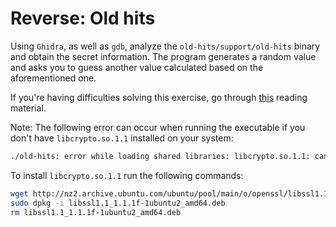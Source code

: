 # Reverse: Old hits

Using `Ghidra`, as well as `gdb`, analyze the `old-hits/support/old-hits` binary and obtain the secret information.
The program generates a random value and asks you to guess another value calculated based on the aforementioned one.

If you're having difficulties solving this exercise, go through [this](../../../guides/ghidra-tutorial/README.md) reading material.

Note: The following error can occur when running the executable if you don't have `libcrypto.so.1.1` installed on your system:

```bash
./old-hits: error while loading shared libraries: libcrypto.so.1.1: cannot open shared object file: No such file or directory
```

To install `libcrypto.so.1.1` run the following commands:

```bash
wget http://nz2.archive.ubuntu.com/ubuntu/pool/main/o/openssl/libssl1.1_1.1.1f-1ubuntu2_amd64.deb
sudo dpkg -i libssl1.1_1.1.1f-1ubuntu2_amd64.deb
rm libssl1.1_1.1.1f-1ubuntu2_amd64.deb
```
